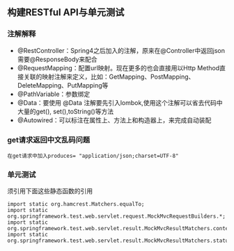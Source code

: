 ## 构建RESTful API与单元测试
### 注解解释
+ @RestController：Spring4之后加入的注解，原来在@Controller中返回json需要@ResponseBody来配合
+ @RequestMapping：配置url映射。现在更多的也会直接用以Http Method直接关联的映射注解来定义，比如：GetMapping、PostMapping、DeleteMapping、PutMapping等
+ @PathVariable：参数绑定
+ @Data：要使用 @Data 注解要先引入lombok,使用这个注解可以省去代码中大量的get(), set(),toString()等方法
+ @Autowired：可以标注在属性上、方法上和构造器上，来完成自动装配

### get请求返回中文乱码问题
```
在get请求中加入produces= "application/json;charset=UTF-8"
```

### 单元测试
须引用下面这些静态函数的引用
```
import static org.hamcrest.Matchers.equalTo;
import static org.springframework.test.web.servlet.request.MockMvcRequestBuilders.*;
import static org.springframework.test.web.servlet.result.MockMvcResultMatchers.content;
import static org.springframework.test.web.servlet.result.MockMvcResultMatchers.status;
```
